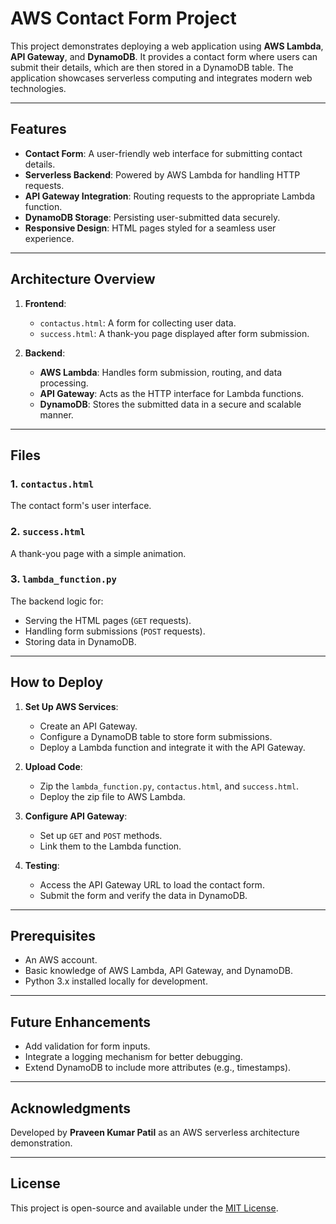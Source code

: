 # AWS Contact Form Project

This project demonstrates deploying a web application using **AWS Lambda**, **API Gateway**, and **DynamoDB**. It provides a contact form where users can submit their details, which are then stored in a DynamoDB table. The application showcases serverless computing and integrates modern web technologies.

---

## Features

- **Contact Form**: A user-friendly web interface for submitting contact details.
- **Serverless Backend**: Powered by AWS Lambda for handling HTTP requests.
- **API Gateway Integration**: Routing requests to the appropriate Lambda function.
- **DynamoDB Storage**: Persisting user-submitted data securely.
- **Responsive Design**: HTML pages styled for a seamless user experience.

---

## Architecture Overview

1. **Frontend**: 
   - `contactus.html`: A form for collecting user data.
   - `success.html`: A thank-you page displayed after form submission.

2. **Backend**: 
   - **AWS Lambda**: Handles form submission, routing, and data processing.
   - **API Gateway**: Acts as the HTTP interface for Lambda functions.
   - **DynamoDB**: Stores the submitted data in a secure and scalable manner.

---

## Files

### 1. `contactus.html`
The contact form's user interface.

### 2. `success.html`
A thank-you page with a simple animation.

### 3. `lambda_function.py`
The backend logic for:
- Serving the HTML pages (`GET` requests).
- Handling form submissions (`POST` requests).
- Storing data in DynamoDB.

---

## How to Deploy

1. **Set Up AWS Services**:
   - Create an API Gateway.
   - Configure a DynamoDB table to store form submissions.
   - Deploy a Lambda function and integrate it with the API Gateway.

2. **Upload Code**:
   - Zip the `lambda_function.py`, `contactus.html`, and `success.html`.
   - Deploy the zip file to AWS Lambda.

3. **Configure API Gateway**:
   - Set up `GET` and `POST` methods.
   - Link them to the Lambda function.

4. **Testing**:
   - Access the API Gateway URL to load the contact form.
   - Submit the form and verify the data in DynamoDB.

---

## Prerequisites

- An AWS account.
- Basic knowledge of AWS Lambda, API Gateway, and DynamoDB.
- Python 3.x installed locally for development.

---

## Future Enhancements

- Add validation for form inputs.
- Integrate a logging mechanism for better debugging.
- Extend DynamoDB to include more attributes (e.g., timestamps).

---

## Acknowledgments

Developed by **Praveen Kumar Patil** as an AWS serverless architecture demonstration.

---

## License

This project is open-source and available under the [MIT License](LICENSE).

